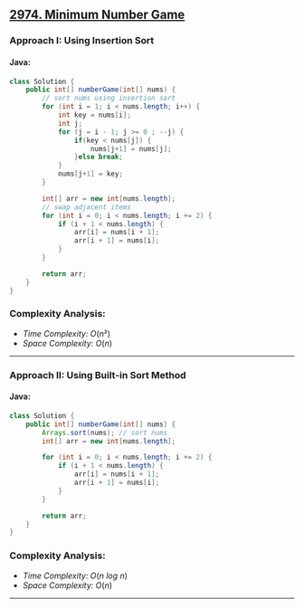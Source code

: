 ## [2974. Minimum Number Game](https://leetcode.com/problems/minimum-number-game/)

### Approach I: Using Insertion Sort 

#### Java:
```java
class Solution {
    public int[] numberGame(int[] nums) {
        // sort nums using insertion sort
        for (int i = 1; i < nums.length; i++) {
            int key = nums[i];
            int j;
            for (j = i - 1; j >= 0 ; --j) {
                if(key < nums[j]) {
                    nums[j+1] = nums[j];
                }else break;
            }
            nums[j+1] = key;
        }

        int[] arr = new int[nums.length];
        // swap adjacent items
        for (int i = 0; i < nums.length; i += 2) {
            if (i + 1 < nums.length) {
                arr[i] = nums[i + 1];
                arr[i + 1] = nums[i];
            }
        }

        return arr;
    }
}
```

[//]: # (#### Go:)

[//]: # (```go)

[//]: # (func solution&#40;&#41; {)

[//]: # ()
[//]: # (})

[//]: # (```)

### Complexity Analysis:

- *Time Complexity:* $O(n²)$
- *Space Complexity:* $O(n)$


---

### Approach II: Using Built-in Sort Method

#### Java:
```java
class Solution {
    public int[] numberGame(int[] nums) {
        Arrays.sort(nums); // sort nums
        int[] arr = new int[nums.length];

        for (int i = 0; i < nums.length; i += 2) {
            if (i + 1 < nums.length) {
                arr[i] = nums[i + 1];
                arr[i + 1] = nums[i];
            }
        }

        return arr;
    }
}
```

[//]: # (#### Go:)

[//]: # (```go)

[//]: # (func solution&#40;&#41; {)

[//]: # ()
[//]: # (})

[//]: # (```)

### Complexity Analysis:

- *Time Complexity:* $O(n \ log\ n)$
- *Space Complexity:* $O( n)$


---


